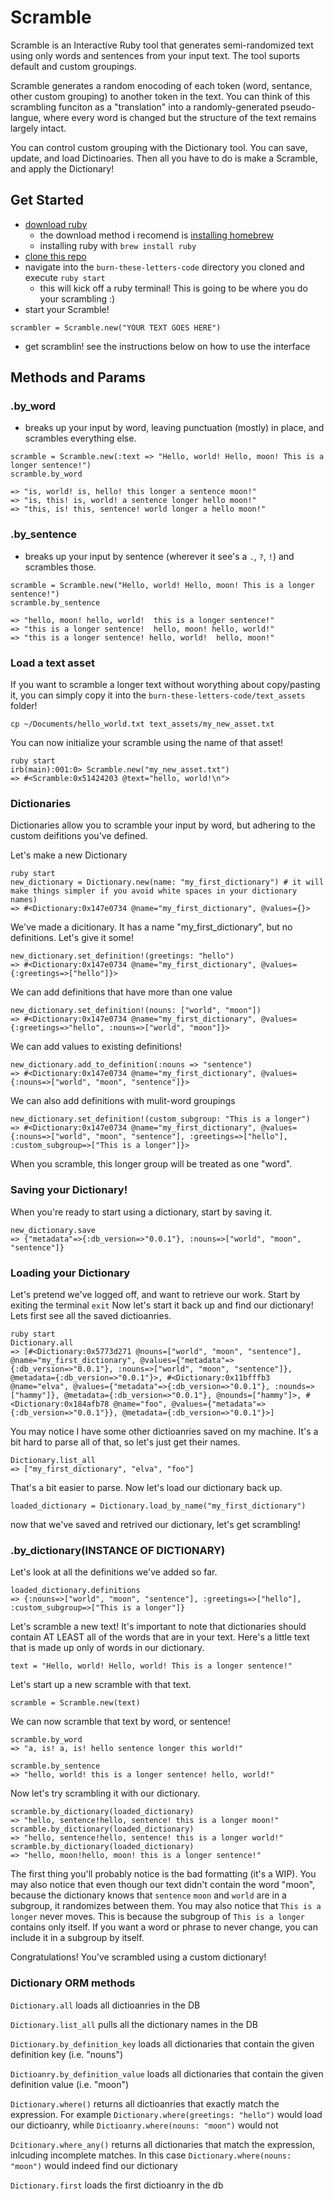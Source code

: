 # Scramble
Scramble is an Interactive Ruby tool that generates semi-randomized text using only words and sentences from your input text. The tool suports default and custom groupings. 

Scramble generates a random enocoding of each token (word, sentance, other custom grouping) to another token in the text. You can think of this scrambling funciton as a "translation" into a randomly-generated pseudo-langue, where every word is changed but the structure of the text remains largely intact. 

You can control custom grouping with the Dictionary tool. You can save, update, and load Dictinoaries. Then all you have to do is make a Scramble, and apply the Dictionary! 

## Get Started 
- [download ruby](https://www.ruby-lang.org/en/documentation/installation/)
  - the download method i recomend is [installing homebrew](https://docs.brew.sh/Installation)
  - installing ruby with `brew install ruby` 
- [clone this repo](https://docs.github.com/en/repositories/creating-and-managing-repositories/cloning-a-repository)
- navigate into the `burn-these-letters-code` directory you cloned and execute `ruby start`
  - this will kick off a ruby terminal! This is going to be where you do your scrambling :) 
- start your Scramble! 
```
scrambler = Scramble.new("YOUR TEXT GOES HERE")
```
- get scramblin! see the instructions below on how to use the interface

## Methods and Params 
### .by_word
- breaks up your input by word, leaving punctuation (mostly) in place, and scrambles everything else.
```
scramble = Scramble.new(:text => "Hello, world! Hello, moon! This is a longer sentence!")
scramble.by_word
```
  ```
  => "is, world! is, hello! this longer a sentence moon!"
  => "is, this! is, world! a sentence longer hello moon!"
  => "this, is! this, sentence! world longer a hello moon!"
  ```  

### .by_sentence
- breaks up your input by sentence (wherever it see's a `.`, `?`, `!`) and scrambles those.
```
scramble = Scramble.new("Hello, world! Hello, moon! This is a longer sentence!")
scramble.by_sentence
```
  ```
  => "hello, moon! hello, world!  this is a longer sentence!"
  => "this is a longer sentence!  hello, moon! hello, world!"
  => "this is a longer sentence! hello, world!  hello, moon!"
  ```
### Load a text asset 
If you want to scramble a longer text without worything about copy/pasting it, you can simply copy it into the `burn-these-letters-code/text_assets` folder! 
```
cp ~/Documents/hello_world.txt text_assets/my_new_asset.txt
```

You can now initialize your scramble using the name of that asset! 
```
ruby start
irb(main):001:0> Scramble.new("my_new_asset.txt")
=> #<Scramble:0x51424203 @text="hello, world!\n">
```

### Dictionaries 
Dictionaries allow you to scramble your input by word, but adhering to the custom deifitions you've defined.

Let's make a new Dictionary
```
ruby start
new_dictionary = Dictionary.new(name: "my_first_dictionary") # it will make things simpler if you avoid white spaces in your dictionary names)
=> #<Dictionary:0x147e0734 @name="my_first_dictionary", @values={}>
```
We've made a dicitionary. It has a name "my_first_dictionary", but no definitions. Let's give it some! 
```
new_dictionary.set_definition!(greetings: "hello")
=> #<Dictionary:0x147e0734 @name="my_first_dictionary", @values={:greetings=>["hello"]}>
```
We can add definitions that have more than one value
```
new_dictionary.set_definition!(nouns: ["world", "moon"])
=> #<Dictionary:0x147e0734 @name="my_first_dictionary", @values={:greetings=>"hello", :nouns=>["world", "moon"]}>
```

We can add values to existing definitions! 
```
new_dictionary.add_to_definition(:nouns => "sentence")
=> #<Dictionary:0x147e0734 @name="my_first_dictionary", @values={:nouns=>["world", "moon", "sentence"]}>
```

We can also add definitions with mulit-word groupings
```
new_dictionary.set_definition!(custom_subgroup: "This is a longer")
=> #<Dictionary:0x147e0734 @name="my_first_dictionary", @values={:nouns=>["world", "moon", "sentence"], :greetings=>["hello"], :custom_subgroup=>["This is a longer"]}>
```
When you scramble, this longer group will be treated as one "word". 

### Saving your Dictionary! 
When you're ready to start using a dictionary, start by saving it. 
```
new_dictionary.save
=> {"metadata"=>{:db_version=>"0.0.1"}, :nouns=>["world", "moon", "sentence"]}
```
### Loading your Dictionary
Let's pretend we've logged off, and want to retrieve our work. Start by exiting the terminal `exit` 
Now let's start it back up and find our dictionary! Lets first see all the saved dictioanries. 
```
ruby start
Dictionary.all
=> [#<Dictionary:0x5773d271 @nouns=["world", "moon", "sentence"], @name="my_first_dictionary", @values={"metadata"=>{:db_version=>"0.0.1"}, :nouns=>["world", "moon", "sentence"]}, @metadata={:db_version=>"0.0.1"}>, #<Dictionary:0x11bfffb3 @name="elva", @values={"metadata"=>{:db_version=>"0.0.1"}, :nounds=>["hammy"]}, @metadata={:db_version=>"0.0.1"}, @nounds=["hammy"]>, #<Dictionary:0x184afb78 @name="foo", @values={"metadata"=>{:db_version=>"0.0.1"}}, @metadata={:db_version=>"0.0.1"}>]
```
You may notice I have some other dictioanries saved on my machine. It's a bit hard to parse all of that, so let's just get their names. 
```
Dictionary.list_all
=> ["my_first_dictionary", "elva", "foo"]
```
That's a bit easier to parse. Now let's load our dictionary back up. 
```
loaded_dictionary = Dictionary.load_by_name("my_first_dictionary")
```
now that we've saved and retrived our dictionary, let's get scrambling! 

### .by_dictionary(INSTANCE OF DICTIONARY)
Let's look at all the definitions we've added so far. 
```
loaded_dictionary.definitions
=> {:nouns=>["world", "moon", "sentence"], :greetings=>["hello"], :custom_subgroup=>["This is a longer"]}
```
Let's scramble a new text! It's important to note that dictionaries should contain AT LEAST all of the words that are in your text. Here's a little text that is made up only of words in our dictionary. 

```
text = "Hello, world! Hello, world! This is a longer sentence!"
```
Let's start up a new scramble with that text. 

```
scramble = Scramble.new(text)
```
We can now scramble that text by word, or sentence! 
```
scramble.by_word
=> "a, is! a, is! hello sentence longer this world!"

scramble.by_sentence
=> "hello, world! this is a longer sentence! hello, world!"
```
Now let's try scrambling it with our dictionary. 
```
scramble.by_dictionary(loaded_dictionary)
=> "hello, sentence!hello, sentence! this is a longer moon!"
scramble.by_dictionary(loaded_dictionary)
=> "hello, sentence!hello, sentence! this is a longer world!"
scramble.by_dictionary(loaded_dictionary)
=> "hello, moon!hello, moon! this is a longer sentence!"
```
The first thing you'll probably notice is the bad formatting (it's a WIP). 
You may also notice that even though our text didn't contain the word "moon", because the dictionary knows that `sentence` `moon` and `world` are in a subgroup, it randomizes between them. 
You may also notice that `This is a longer` never moves. This is because the subgroup of `This is a longer` contains only itself. If you want a word or phrase to never change, you can include it in a subgroup by itself. 

Congratulations! You've scrambled using a custom dictionary! 

### Dictionary ORM methods 

`Dictionary.all` loads all dictioanries in the DB 

`Dictionary.list_all` pulls all the dictionary names in the DB 

`Dictionary.by_definition_key` loads all dictionaries that contain the given definition key (i.e. "nouns") 

`Dictioanry.by_definition_value` loads all dictionaries that contain the given definition value (i.e. "moon")

`Dictionary.where()` returns all dictioanries that exactly match the expression. For example `Dictionary.where(greetings: "hello")` would load our dictioanry, while `Dictioanry.where(nouns: "moon")` would not

`Dcitionary.where_any()` returns all dictionaries that match the expression, inlcuding incomplete matches. In this case `Dictionary.where(nouns: "moon")` would indeed find our dictionary

`Dictionary.first` loads the first dictioanry in the db 

